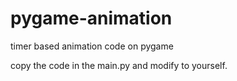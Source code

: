 # pygame-animation
timer based animation code on pygame

copy the code in the main.py and modify to yourself.
